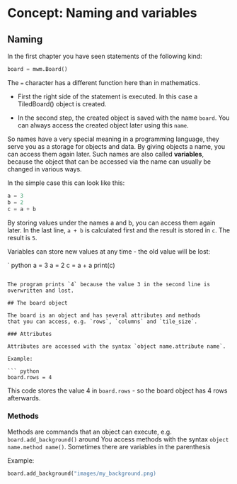 # Concept: Naming and variables

## Naming

In the first chapter you have seen statements of the following kind:

``` python
board = mwm.Board()
```

The `=` character has a different function here than in mathematics.

* First the right side of the statement is executed. In this case a TiledBoard() object is created.

* In the second step, the created object is saved with the name `board`. You can always access the created object later using this `name`.

So names have a very special meaning in a programming language, they serve you as a storage for objects and data. By giving objects a name, you can access them again later. Such names are also called **variables**, because the object that can be accessed via the name can usually be changed in various ways.

In the simple case this can look like this:

``` python
a = 3
b = 2
c = a + b
```

By storing values under the names a and b, you can access them again later. In the last line, `a + b` is calculated first and the result is stored in `c`. The result is `5`.

Variables can store new values at any time - the old value will be lost:

` python
a = 3
a = 2
c = a + a
print(c)
```

The program prints `4` because the value 3 in the second line is overwritten and lost.

## The board object

The board is an object and has several attributes and methods
that you can access, e.g. `rows`, `columns` and `tile_size`.

### Attributes

Attributes are accessed with the syntax `object name.attribute name`.

Example:

``` python
board.rows = 4
```

This code stores the value 4 in `board.rows` - so the board object has 4 rows afterwards.

### Methods

Methods are commands that an object can execute, e.g. `board.add_background()` around
You access methods with the syntax `object name.method name()`. Sometimes there are variables in the parenthesis

Example:

``` python
board.add_background("images/my_background.png)
```


